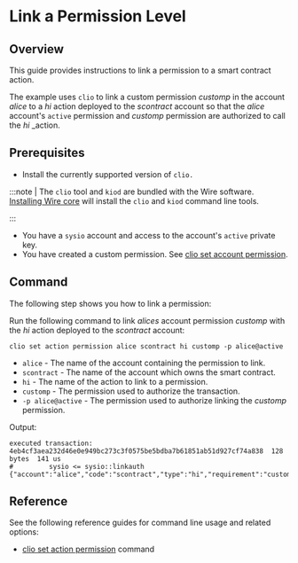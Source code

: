 # Link a Permission Level

## Overview

This guide provides instructions to link a permission to a smart contract action.

The example uses `clio` to link a custom permission _customp_ in the account _alice_ to a _hi_ action deployed to the _scontract_ account so that the _alice_ account's `active` permission and _customp_ permission are authorized to call the _hi_ _action.  

## Prerequisites

* Install the currently supported version of `clio.`

:::note
| The `clio` tool and `kiod` are bundled with the Wire software. [Installing Wire core](/docs/getting-started/install-dependencies.md) will install the `clio` and `kiod` command line tools.

:::

* You have a `sysio` account and access to the account's `active` private key.
* You have created a custom permission. See [clio set account permission](../command-reference/set/set-account.md).

## Command

The following step shows you how to link a permission:

Run the following command to link _alices_ account permission _customp_ with the _hi_ action deployed to the _scontract_ account:

```shell
clio set action permission alice scontract hi customp -p alice@active
```

* `alice` - The name of the account containing the permission to link.
* `scontract` - The name of the account which owns the smart contract.
* `hi` - The name of the action to link to a permission.
* `customp` - The permission used to authorize the transaction.
* `-p alice@active` - The permission used to authorize linking the _customp_ permission.

Output:

```shell
executed transaction: 4eb4cf3aea232d46e0e949bc273c3f0575be5bdba7b61851ab51d927cf74a838  128 bytes  141 us
#         sysio <= sysio::linkauth              {"account":"alice","code":"scontract","type":"hi","requirement":"customp"}
```

## Reference

See the following reference guides for command line usage and related options:

* [clio set action permission](../command-reference/set/set-action.md) command
